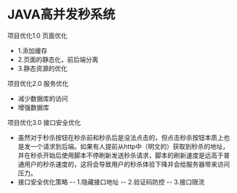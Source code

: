 # JAVA高并发秒系统

项目优化1.0 页面优化
- 1.添加缓存
- 2.页面的静态化，前后端分离
- 3.静态资源的优化

项目优化2.0 服务优化
- 减少数据库的访问
- 增强数据库

项目优化3.0 接口安全优化
- 虽然对于秒杀按钮在秒杀前和秒杀后是没法点击的，但点击秒杀按钮本质上也是发一个请求到后端。如果有人提前从http中（明文的）获取到秒杀的地址，并在秒杀开始后使用脚本不停刷新发送秒杀请求，脚本的刷新速度是远高于普通用户的秒杀速度的，这将会导致用户的秒杀体验下降并会给服务器带来访问压力。
- 接口安全优化策略
-- 1.隐藏接口地址
-- 2.验证码防控
-- 3.接口限流
	
	

